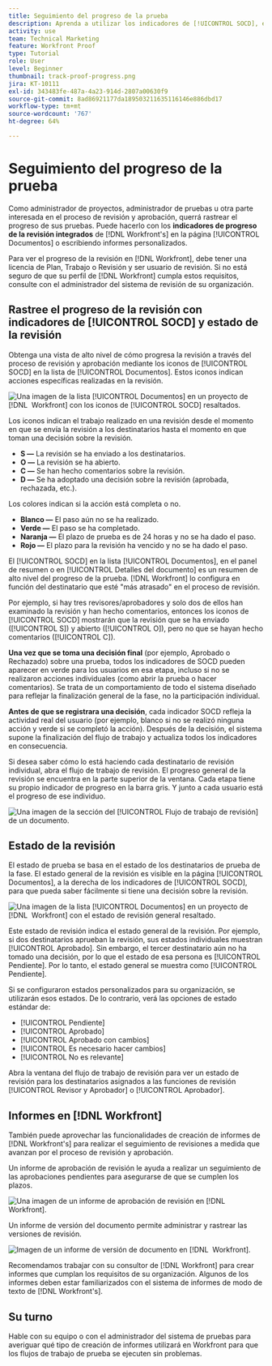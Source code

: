 ```yaml
---
title: Seguimiento del progreso de la prueba
description: Aprenda a utilizar los indicadores de [!UICONTROL SOCD], el progreso de la revisión e informes para realizar el seguimiento del progreso de una revisión en [!DNL &#x200B; Workfront].
activity: use
team: Technical Marketing
feature: Workfront Proof
type: Tutorial
role: User
level: Beginner
thumbnail: track-proof-progress.png
jira: KT-10111
exl-id: 343483fe-487a-4a23-914d-2807a00630f9
source-git-commit: 8ad86921177da189503211635116146e886dbd17
workflow-type: tm+mt
source-wordcount: '767'
ht-degree: 64%

---
```


# Seguimiento del progreso de la prueba

Como administrador de proyectos, administrador de pruebas u otra parte interesada en el proceso de revisión y aprobación, querrá rastrear el progreso de sus pruebas. Puede hacerlo con los **indicadores de progreso de la revisión integrados** de [!DNL Workfront's] en la página [!UICONTROL Documentos] o escribiendo informes personalizados.

Para ver el progreso de la revisión en [!DNL Workfront], debe tener una licencia de Plan, Trabajo o Revisión y ser usuario de revisión. Si no está seguro de que su perfil de [!DNL Workfront] cumpla estos requisitos, consulte con el administrador del sistema de revisión de su organización.

## Rastree el progreso de la revisión con indicadores de [!UICONTROL SOCD] y estado de la revisión

Obtenga una vista de alto nivel de cómo progresa la revisión a través del proceso de revisión y aprobación mediante los iconos de [!UICONTROL SOCD] en la lista de [!UICONTROL Documentos]. Estos iconos indican acciones específicas realizadas en la revisión.

![Una imagen de la lista [!UICONTROL Documentos] en un proyecto de [!DNL &#x200B; Workfront] con los iconos de [!UICONTROL SOCD] resaltados.](assets/manage-proofs-socd.png)

Los iconos indican el trabajo realizado en una revisión desde el momento en que se envía la revisión a los destinatarios hasta el momento en que toman una decisión sobre la revisión.

* **S —** La revisión se ha enviado a los destinatarios.
* **O —** La revisión se ha abierto.
* **C —** Se han hecho comentarios sobre la revisión.
* **D —** Se ha adoptado una decisión sobre la revisión (aprobada, rechazada, etc.).

Los colores indican si la acción está completa o no.

* **Blanco —** El paso aún no se ha realizado.
* **Verde —** El paso se ha completado.
* **Naranja —** El plazo de prueba es de 24 horas y no se ha dado el paso.
* **Rojo —** El plazo para la revisión ha vencido y no se ha dado el paso.

El [!UICONTROL SOCD] en la lista [!UICONTROL Documentos], en el panel de resumen o en [!UICONTROL Detalles del documento] es un resumen de alto nivel del progreso de la prueba. [!DNL Workfront] lo configura en función del destinatario que esté &quot;más atrasado&quot; en el proceso de revisión.

Por ejemplo, si hay tres revisores/aprobadores y solo dos de ellos han examinado la revisión y han hecho comentarios, entonces los iconos de [!UICONTROL SOCD] mostrarán que la revisión que se ha enviado ([!UICONTROL S]) y abierto ([!UICONTROL O]), pero no que se hayan hecho comentarios ([!UICONTROL C]).

**Una vez que se toma una decisión final** (por ejemplo, Aprobado o Rechazado) sobre una prueba, todos los indicadores de SOCD pueden aparecer en verde para los usuarios en esa etapa, incluso si no se realizaron acciones individuales (como abrir la prueba o hacer comentarios). Se trata de un comportamiento de todo el sistema diseñado para reflejar la finalización general de la fase, no la participación individual.

**Antes de que se registrara una decisión**, cada indicador SOCD refleja la actividad real del usuario (por ejemplo, blanco si no se realizó ninguna acción y verde si se completó la acción). Después de la decisión, el sistema supone la finalización del flujo de trabajo y actualiza todos los indicadores en consecuencia.

Si desea saber cómo lo está haciendo cada destinatario de revisión individual, abra el flujo de trabajo de revisión. El progreso general de la revisión se encuentra en la parte superior de la ventana. Cada etapa tiene su propio indicador de progreso en la barra gris.  Y junto a cada usuario está el progreso de ese individuo.

![Una imagen de la sección del [!UICONTROL Flujo de trabajo de revisión] de un documento.](assets/manage-proofs-socd-in-proofing-workflow-window.png)

## Estado de la revisión

El estado de prueba se basa en el estado de los destinatarios de prueba de la fase. El estado general de la revisión es visible en la página [!UICONTROL Documentos], a la derecha de los indicadores de [!UICONTROL SOCD], para que pueda saber fácilmente si tiene una decisión sobre la revisión.

![Una imagen de la lista [!UICONTROL Documentos] en un proyecto de [!DNL &#x200B; Workfront] con el estado de revisión general resaltado.](assets/manage-proofs-overall-status.png)

Este estado de revisión indica el estado general de la revisión. Por ejemplo, si dos destinatarios aprueban la revisión, sus estados individuales muestran [!UICONTROL Aprobado]. Sin embargo, el tercer destinatario aún no ha tomado una decisión, por lo que el estado de esa persona es [!UICONTROL Pendiente]. Por lo tanto, el estado general se muestra como [!UICONTROL Pendiente].

Si se configuraron estados personalizados para su organización, se utilizarán esos estados. De lo contrario, verá las opciones de estado estándar de:

* [!UICONTROL Pendiente]
* [!UICONTROL Aprobado]
* [!UICONTROL Aprobado con cambios]
* [!UICONTROL Es necesario hacer cambios]
* [!UICONTROL No es relevante]

Abra la ventana del flujo de trabajo de revisión para ver un estado de revisión para los destinatarios asignados a las funciones de revisión [!UICONTROL Revisor y Aprobador] o [!UICONTROL Aprobador].

## Informes en [!DNL Workfront]

También puede aprovechar las funcionalidades de creación de informes de [!DNL Workfront's] para realizar el seguimiento de revisiones a medida que avanzan por el proceso de revisión y aprobación.

Un informe de aprobación de revisión le ayuda a realizar un seguimiento de las aprobaciones pendientes para asegurarse de que se cumplen los plazos.

![Una imagen de un informe de aprobación de revisión en [!DNL &#x200B; Workfront].](assets/proof-approval-report.png)

Un informe de versión del documento permite administrar y rastrear las versiones de revisión.

![Imagen de un informe de versión de documento en [!DNL &#x200B; Workfront].](assets/document-version-report.png)

Recomendamos trabajar con su consultor de [!DNL Workfront] para crear informes que cumplan los requisitos de su organización. Algunos de los informes deben estar familiarizados con el sistema de informes de modo de texto de [!DNL Workfront's].

## Su turno

Hable con su equipo o con el administrador del sistema de pruebas para averiguar qué tipo de creación de informes utilizará en Workfront para que los flujos de trabajo de prueba se ejecuten sin problemas.

<!--
### Learn more
* Learn to create reports in [!DNL Workfront] with the Basic Report Creation course.
* View progress and status of a proof
* View activity on a proof within [!DNL Workfront]
-->
